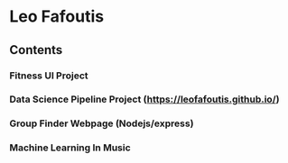 # Leo Fafoutis
## Contents
### Fitness UI Project
### Data Science Pipeline Project (https://leofafoutis.github.io/)
### Group Finder Webpage (Nodejs/express)
### Machine Learning In Music


